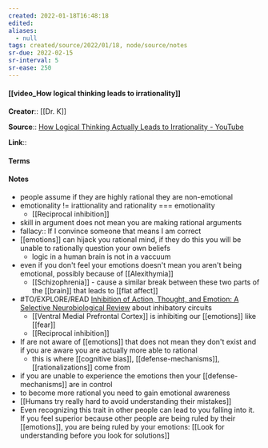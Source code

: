 ```yaml
---
created: 2022-01-18T16:48:18 
edited: 
aliases:
  - null
tags: created/source/2022/01/18, node/source/notes
sr-due: 2022-02-15
sr-interval: 5
sr-ease: 250
---
```


#### [[video_How logical thinking leads to irrationality]]
**Creator**::  [[Dr. K]]

**Source**:: [How Logical Thinking Actually Leads to Irrationality - YouTube](https://www.youtube.com/watch?v=ByYUd6DESQk)

**Link**:: 

#### Terms

#### Notes

- people assume if they are highly rational they are non-emotional
- emotionality != irattionality and rationality === emotionality
	- [[Reciprocal inhibition]]
- skill in argument does not mean you are making rational arguments
- fallacy:: If I convince someone that means I am correct
- [[emotions]] can hijack you rational mind, if they do this you will be unable to rationally question your own beliefs
	- logic in a human brain is not in a vaccuum
- even if you don't feel your emotions doesn't mean you aren't being emotional, possibly because of [[Alexithymia]] 
	- [[Schizophrenia]] - cause a similar break between these two parts of the [[brain]] that leads to [[flat affect]]
- #TO/EXPLORE/READ [Inhibition of Action, Thought, and Emotion: A Selective Neurobiological Review](https://www.ncbi.nlm.nih.gov/pmc/articles/PMC2396584/) about inhibatory circuits
	- [[Ventral Medial Prefrontal Cortex]] is inhibiting our [[emotions]] like [[fear]]
	- [[Reciprocal inhibition]]
- If are not aware of [[emotions]] that does not mean they don't exist and if you are aware you are actually more able to rational
	- this is where [[cognitive bias]], [[defense-mechanisms]], [[rationalizations]] come from
- if you are unable to experience the emotions then your [[defense-mechanisms]] are in control 
- to become more rational you need to gain emotional awareness
- [[Humans try really hard to avoid understanding their mistakes]]
- Even recognizing this trait in other people can lead to you falling into it. If you feel superior because other people are being ruled by their [[emotions]], you are being ruled by your emotions: [[Look for understanding before you look for solutions]]